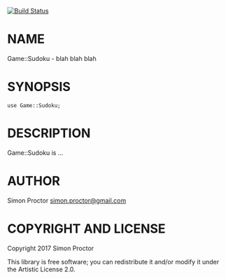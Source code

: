 [![Build Status](https://travis-ci.org/Scimon/perl6.svg?branch=master)](https://travis-ci.org/Scimon/perl6)

NAME
====

Game::Sudoku - blah blah blah

SYNOPSIS
========

    use Game::Sudoku;

DESCRIPTION
===========

Game::Sudoku is ...

AUTHOR
======

Simon Proctor <simon.proctor@gmail.com>

COPYRIGHT AND LICENSE
=====================

Copyright 2017 Simon Proctor

This library is free software; you can redistribute it and/or modify it under the Artistic License 2.0.
